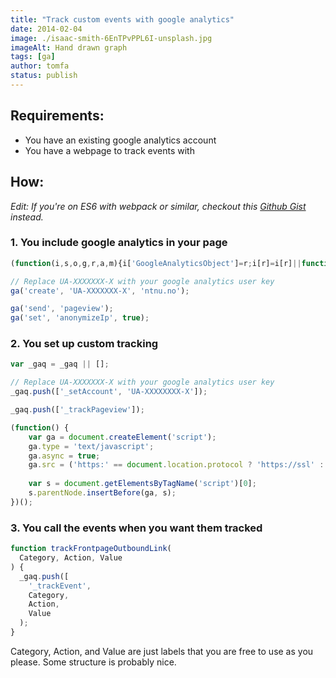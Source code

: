 ```yaml
---
title: "Track custom events with google analytics"
date: 2014-02-04
image: ./isaac-smith-6EnTPvPPL6I-unsplash.jpg
imageAlt: Hand drawn graph
tags: [ga]
author: tomfa
status: publish
---
```


Requirements:
-------------

*   You have an existing google analytics account
*   You have a webpage to track events with

How:
----

_Edit: If you're on ES6 with webpack or similar, checkout this [Github Gist](https://gist.github.com/tomfa/fc334a7e69f6289d81168b31ebe76735) instead._

### 1\. You include google analytics in your page

```js
(function(i,s,o,g,r,a,m){i['GoogleAnalyticsObject']=r;i[r]=i[r]||function(){ (i[r].q=i[r].q||[]).push(arguments)},i[r].l=1*new Date();a=s.createElement(o), m=s.getElementsByTagName(o)[0];a.async=1;a.src=g;m.parentNode.insertBefore(a,m) })(window,document,'script','//www.google-analytics.com/analytics.js','ga');

// Replace UA-XXXXXXX-X with your google analytics user key 
ga('create', 'UA-XXXXXXX-X', 'ntnu.no'); 

ga('send', 'pageview');
ga('set', 'anonymizeIp', true);
```

### 2\. You set up custom tracking

```js
var _gaq = _gaq || []; 

// Replace UA-XXXXXXX-X with your google analytics user key 
_gaq.push(['_setAccount', 'UA-XXXXXXXX-X']); 

_gaq.push(['_trackPageview']); 

(function() { 
    var ga = document.createElement('script'); 
    ga.type = 'text/javascript'; 
    ga.async = true; 
    ga.src = ('https:' == document.location.protocol ? 'https://ssl' : 'http://www') + '.google-analytics.com/ga.js'; 
    
    var s = document.getElementsByTagName('script')[0]; 
    s.parentNode.insertBefore(ga, s); 
})();
```


### 3\. You call the events when you want them tracked

```js
function trackFrontpageOutboundLink(
  Category, Action, Value
) { 
  _gaq.push([
    '_trackEvent',
    Category, 
    Action, 
    Value
  ); 
}
```` 
Category, Action, and Value are just labels that you are free to use as you please. 
Some structure is probably nice.
